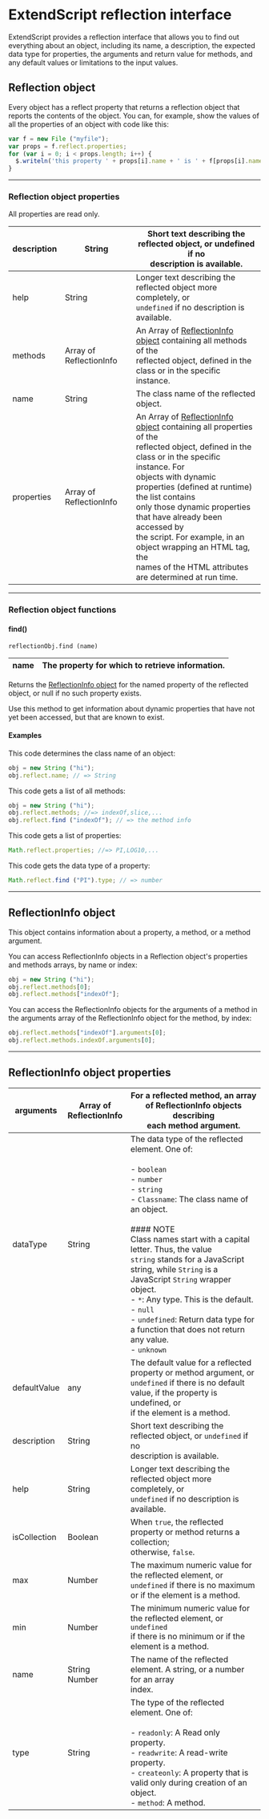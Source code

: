 # ExtendScript reflection interface

ExtendScript provides a reflection interface that allows you to find out everything about an object, including its name, a description, the expected data type for properties, the arguments and return value for methods, and any default values or limitations to the input values.

## Reflection object

Every object has a reflect property that returns a reflection object that reports the contents of the object. You can, for example, show the values of all the properties of an object with code like this:

```javascript
var f = new File ("myfile");
var props = f.reflect.properties;
for (var i = 0; i < props.length; i++) {
  $.writeln('this property ' + props[i].name + ' is ' + f[props[i].name]);
}
```

---

### Reflection object properties

All properties are read only.

| description   | String                  | Short text describing the reflected object, or undefined if no<br/>description is available.                                                                                                                                                                                                                                                                                                                                                              |
|---------------|-------------------------|-----------------------------------------------------------------------------------------------------------------------------------------------------------------------------------------------------------------------------------------------------------------------------------------------------------------------------------------------------------------------------------------------------------------------------------------------------------|
| help          | String                  | Longer text describing the reflected object more completely, or<br/>`undefined` if no description is available.                                                                                                                                                                                                                                                                                                                                           |
| methods       | Array of ReflectionInfo | An Array of [ReflectionInfo object](#reflectioninfo-object) containing all methods of the<br/>reflected object, defined in the class or in the specific instance.                                                                                                                                                                                                                                                                                         |
| name          | String                  | The class name of the reflected object.                                                                                                                                                                                                                                                                                                                                                                                                                   |
| properties    | Array of ReflectionInfo | An Array of [ReflectionInfo object](#reflectioninfo-object) containing all properties of the<br/>reflected object, defined in the class or in the specific instance. For<br/>objects with dynamic properties (defined at runtime) the list contains<br/>only those dynamic properties that have already been accessed by<br/>the script. For example, in an object wrapping an HTML tag, the<br/>names of the HTML attributes are determined at run time. |

---

### Reflection object functions

#### find()

`reflectionObj.find (name)`

| name   | The property for which to retrieve information.   |
|--------|---------------------------------------------------|

Returns the [ReflectionInfo object](#reflectioninfo-object) for the named property of the reflected object, or null if no such property exists.

Use this method to get information about dynamic properties that have not yet been accessed, but that are known to exist.

#### Examples

This code determines the class name of an object:

```javascript
obj = new String ("hi");
obj.reflect.name; // => String
```

This code gets a list of all methods:

```javascript
obj = new String ("hi");
obj.reflect.methods; //=> indexOf,slice,...
obj.reflect.find ("indexOf"); // => the method info
```

This code gets a list of properties:

```javascript
Math.reflect.properties; //=> PI,LOG10,...
```

This code gets the data type of a property:

```javascript
Math.reflect.find ("PI").type; // => number
```

---

## ReflectionInfo object

This object contains information about a property, a method, or a method argument.

You can access ReflectionInfo objects in a Reflection object's properties and methods arrays, by name or index:

```javascript
obj = new String ("hi");
obj.reflect.methods[0];
obj.reflect.methods["indexOf"];
```

You can access the ReflectionInfo objects for the arguments of a method in the arguments array of the ReflectionInfo object for the method, by index:

```javascript
obj.reflect.methods["indexOf"].arguments[0];
obj.reflect.methods.indexOf.arguments[0];
```

---

## ReflectionInfo object properties

| arguments    | Array of<br/>ReflectionInfo   | For a reflected method, an array of ReflectionInfo objects describing<br/>each method argument.                                                                                                                                                                                                                                                                                                                                                                                                                     |
|--------------|-------------------------------|---------------------------------------------------------------------------------------------------------------------------------------------------------------------------------------------------------------------------------------------------------------------------------------------------------------------------------------------------------------------------------------------------------------------------------------------------------------------------------------------------------------------|
| dataType     | String                        | The data type of the reflected element. One of:<br/><br/>- `boolean`<br/>- `number`<br/>- `string`<br/>- `Classname`: The class name of an object.<br/><br/>  #### NOTE<br/>  Class names start with a capital letter. Thus, the value<br/>  `string` stands for a JavaScript string, while `String` is a<br/>  JavaScript `String` wrapper object.<br/>- `*`: Any type. This is the default.<br/>- `null`<br/>- `undefined`: Return data type for a function that does not return<br/>  any value.<br/>- `unknown` |
| defaultValue | any                           | The default value for a reflected property or method argument, or<br/>`undefined` if there is no default value, if the property is undefined, or<br/>if the element is a method.                                                                                                                                                                                                                                                                                                                                    |
| description  | String                        | Short text describing the reflected object, or `undefined` if no<br/>description is available.                                                                                                                                                                                                                                                                                                                                                                                                                      |
| help         | String                        | Longer text describing the reflected object more completely, or<br/>`undefined` if no description is available.                                                                                                                                                                                                                                                                                                                                                                                                     |
| isCollection | Boolean                       | When `true`, the reflected property or method returns a collection;<br/>otherwise, `false`.                                                                                                                                                                                                                                                                                                                                                                                                                         |
| max          | Number                        | The maximum numeric value for the reflected element, or<br/>`undefined` if there is no maximum or if the element is a method.                                                                                                                                                                                                                                                                                                                                                                                       |
| min          | Number                        | The minimum numeric value for the reflected element, or `undefined`<br/>if there is no minimum or if the element is a method.                                                                                                                                                                                                                                                                                                                                                                                       |
| name         | String<br/>Number             | The name of the reflected element. A string, or a number for an array<br/>index.                                                                                                                                                                                                                                                                                                                                                                                                                                    |
| type         | String                        | The type of the reflected element. One of:<br/><br/>- `readonly`: A Read only property.<br/>- `readwrite`: A read-write property.<br/>- `createonly`: A property that is valid only during creation of an<br/>  object.<br/>- `method`: A method.                                                                                                                                                                                                                                                                   |
